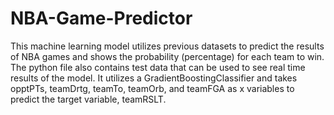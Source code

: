 # NBA-Game-Predictor
This machine learning model utilizes previous datasets to predict the results of NBA games and shows the probability (percentage) for each team to win. 
The python file also contains test data that can be used to see real time results of the model. 
It utilizes a GradientBoostingClassifier and takes opptPTs, teamDrtg, teamTo, teamOrb, and teamFGA as x variables to predict the target variable, teamRSLT.
